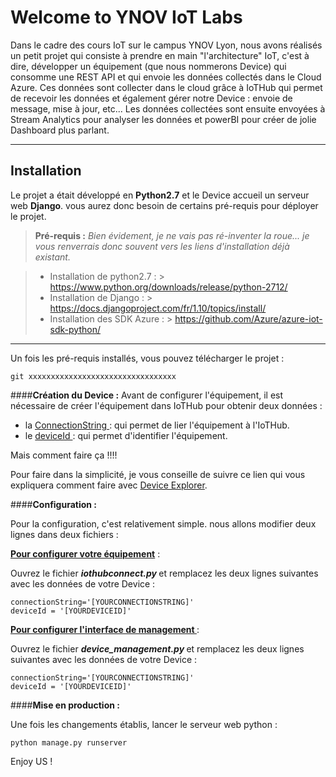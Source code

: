 Welcome to YNOV IoT Labs
===================

Dans le cadre des cours IoT sur le campus YNOV Lyon, nous avons réalisés un petit projet qui consiste à prendre en main "l'architecture" IoT, c'est à dire, développer un équipement (que nous nommerons Device) qui consomme une REST API et qui envoie les données collectés dans le Cloud Azure. 
Ces données sont collecter dans le cloud grâce à IoTHub qui permet de recevoir les données et également gérer notre Device : envoie de message, mise à jour, etc...
Les données collectées sont ensuite envoyées à Stream Analytics pour analyser les données et powerBI pour créer de jolie Dashboard plus parlant.

----------


Installation
-------------

Le projet a était développé en  **Python2.7** et le Device accueil un serveur web **Django**. vous aurez donc besoin de certains pré-requis pour déployer le projet.

> **Pré-requis :**
*Bien évidement, je ne vais pas ré-inventer la roue... je vous renverrais donc souvent vers les liens d'installation déjà existant.* 

> - Installation de python2.7 : 
	> https://www.python.org/downloads/release/python-2712/
> - Installation de Django :
	> https://docs.djangoproject.com/fr/1.10/topics/install/
> - Installation des SDK Azure : 
	> https://github.com/Azure/azure-iot-sdk-python/


---------
Un fois les pré-requis installés, vous pouvez télécharger le projet :

    git xxxxxxxxxxxxxxxxxxxxxxxxxxxxxxxxx

####**Création du Device :**
Avant de configurer l'équipement, il est nécessaire de créer l'équipement dans IoTHub pour obtenir deux données :

 - la <u> ConnectionString </u> : qui permet de lier l'équipement à l'IoTHub.
 - le <u> deviceId </u> : qui permet d'identifier l'équipement.

Mais comment faire ça !!!!

Pour faire dans la simplicité, je vous conseille de suivre ce lien qui vous expliquera comment faire avec [Device Explorer](https://github.com/Azure/azure-iot-sdk-csharp/tree/master/tools/DeviceExplorer#create-device).
  


####**Configuration :**

Pour la configuration, c'est relativement simple. nous allons modifier deux lignes dans deux fichiers :

**<u>Pour configurer votre équipement</u>** : 

Ouvrez le fichier <i><b> iothubconnect.py </b></i> et remplacez les deux lignes suivantes avec les données de votre Device : 

    connectionString='[YOURCONNECTIONSTRING]'
    deviceId = '[YOURDEVICEID]'

**<u>Pour configurer l'interface de management </u>** : 

Ouvrez le fichier <i><b> device_management.py </b></i> et remplacez les deux lignes suivantes avec les données de votre Device : 

    connectionString='[YOURCONNECTIONSTRING]'
    deviceId = '[YOURDEVICEID]'

####**Mise en production :**

Une fois les changements établis, lancer le serveur web python : 

    python manage.py runserver

Enjoy US !